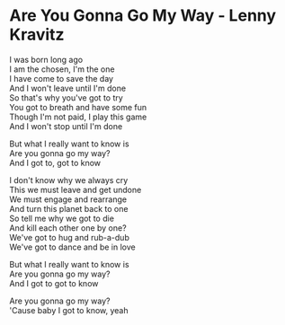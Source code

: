 # Are You Gonna Go My Way - Lenny Kravitz

I was born long ago\
I am the chosen, I'm the one\
I have come to save the day\
And I won't leave until I'm done\
So that's why you've got to try\
You got to breath and have some fun\
Though I'm not paid, I play this game\
And I won't stop until I'm done

But what I really want to know is\
Are you gonna go my way?\
And I got to, got to know

I don't know why we always cry\
This we must leave and get undone\
We must engage and rearrange\
And turn this planet back to one\
So tell me why we got to die\
And kill each other one by one?\
We've got to hug and rub-a-dub\
We've got to dance and be in love

But what I really want to know is\
Are you gonna go my way?\
And I got to got to know

Are you gonna go my way?\
'Cause baby I got to know, yeah